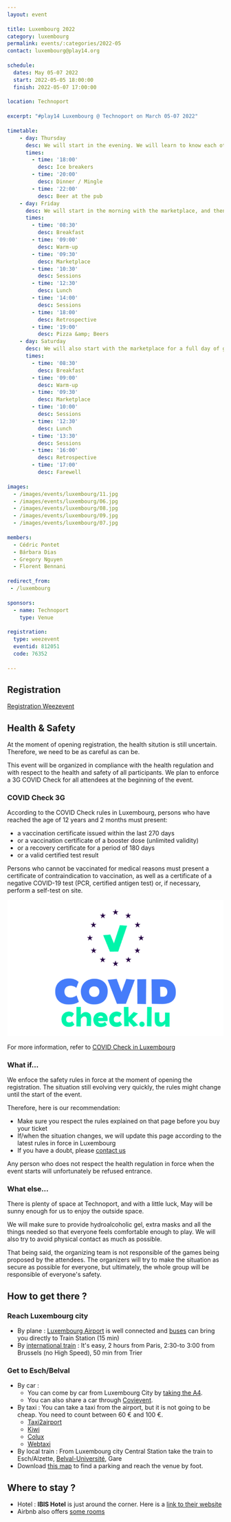 ```yaml
---
layout: event

title: Luxembourg 2022
category: luxembourg
permalink: events/:categories/2022-05
contact: luxembourg@play14.org

schedule:
  dates: May 05-07 2022
  start: 2022-05-05 18:00:00
  finish: 2022-05-07 17:00:00

location: Technoport

excerpt: "#play14 Luxembourg @ Technoport on March 05-07 2022"

timetable:
    - day: Thursday
      desc: We will start in the evening. We will learn to know each other and share a nice dinner all together.
      times:
        - time: '18:00'
          desc: Ice breakers
        - time: '20:00'
          desc: Dinner / Mingle
        - time: '22:00'
          desc: Beer at the pub
    - day: Friday
      desc: We will start in the morning with the marketplace, and then we will play games all day long.
      times:
        - time: '08:30'
          desc: Breakfast
        - time: '09:00'
          desc: Warm-up
        - time: '09:30'
          desc: Marketplace
        - time: '10:30'
          desc: Sessions
        - time: '12:30'
          desc: Lunch
        - time: '14:00'
          desc: Sessions
        - time: '18:00'
          desc: Retrospective
        - time: '19:00'
          desc: Pizza &amp; Beers
    - day: Saturday
      desc: We will also start with the marketplace for a full day of games. Whoever needs to catch a plane can leave earlier.
      times:
        - time: '08:30'
          desc: Breakfast
        - time: '09:00'
          desc: Warm-up
        - time: '09:30'
          desc: Marketplace
        - time: '10:00'
          desc: Sessions
        - time: '12:30'
          desc: Lunch
        - time: '13:30'
          desc: Sessions
        - time: '16:00'
          desc: Retrospective
        - time: '17:00'
          desc: Farewell

images:
  - /images/events/luxembourg/11.jpg
  - /images/events/luxembourg/06.jpg
  - /images/events/luxembourg/08.jpg
  - /images/events/luxembourg/09.jpg
  - /images/events/luxembourg/07.jpg

members:
  - Cédric Pontet
  - Bárbara Dias
  - Gregory Nguyen
  - Florent Bennani

redirect_from:
 - /luxembourg

sponsors:
  - name: Technoport
    type: Venue

registration: 
  type: weezevent
  eventid: 812051
  code: 76352 

---
```


## Registration

<a id="register"></a>

<a title="Registration"
   href="https://weezevent.com/?c=sys_widget"
   class="weezevent-widget-integration"
   data-src="https://widget.weezevent.com/ticket/E812051/?code=76352&locale=en-GB&width_auto=1&color_primary=ff5200"
   data-width="650"
   data-height="600"
   data-id="812051"
   data-resize="1"
   data-width_auto="1"
   data-noscroll="0"
   data-use-container="yes"
   data-type="neo"
   target="_blank">Registration Weezevent</a>
<script type="text/javascript" src="https://widget.weezevent.com/weez.js"></script>

## Health & Safety

At the moment of opening registration, the health sitution is still uncertain. Therefore, we need to be as careful as can be.

This event will be organized in compliance with the health regulation and with respect to the health and safety of all participants. We plan to enforce a 3G COVID Check for all attendees at the beginning of the event.

### COVID Check 3G

According to the COVID Check rules in Luxembourg, persons who have reached the age of 12 years and 2 months must present:

* a vaccination certificate issued within the last 270 days
* or a vaccination certificate of a booster dose (unlimited validity)
* or a recovery certificate for a period of 180 days
* or a valid certified test result

Persons who cannot be vaccinated for medical reasons must present a certificate of contraindication to vaccination, as well as a certificate of a negative COVID-19 test (PCR, certified antigen test) or, if necessary, perform a self-test on site.

![COVID Check](/images/events/luxembourg/COVIDCheck.png)

For more information, refer to [COVID Check in Luxembourg](https://covid19.public.lu/en/covidcheck.html)

### What if...

We enfoce the safety rules in force at the moment of opening the registration. The situation still evolving very quickly, the rules might change until the start of the event.

Therefore, here is our recommendation:

* Make sure you respect the rules explained on that page before you buy your ticket
* If/when the situation changes, we will update this page according to the latest rules in force in Luxembourg
* If you have a doubt, please [contact us](mailto:luxembourg@play14.org)


Any person who does not respect the health regulation in force when the event starts will unfortunately be refused entrance.

### What else...

There is plenty of space at Technoport, and with a little luck, May will be sunny enough for us to enjoy the outside space.

We will make sure to provide hydroalcoholic gel, extra masks and all the things needed so that everyone feels comfortable enough to play. We will also try to avoid physical contact as much as possible. 

That being said, the organizing team is not responsible of the games being proposed by the attendees. The organizers will try to make the situation as secure as possible for everyone, but ultimately, the whole group will be responsible of everyone's safety. 


## How to get there ?

### Reach Luxembourg city 
 * <i class='fa fa-plane fa-2x fa-fw'></i>
   By plane : [Luxembourg Airport](https://www.lux-airport.lu/) is well connected and [buses](http://www.vdl.lu/autobus_ligne16.html) can bring you directly to Train Station (15 min) 
 * <i class='fa fa-train fa-2x fa-fw'></i>
   By [international train](http://www.cfl.lu/espaces/voyageurs/en/billets-et-abonnements/billets-internationaux) : It's easy, 2 hours from Paris, 2:30-to 3:00 from Brussels (no High Speed), 50 min from Trier 

### Get to Esch/Belval 
  * <i class='fa fa-automobile fa-2x fa-fw'></i>
    By car : 
    * You can come by car from Luxembourg City by [taking the A4](https://www.google.lu/maps/dir/''/TECHNOPORT+SA+%E2%80%93+BELVAL,+Avenue+des+Hauts-Fourneaux,+Esch-sur-Alzette/@49.5515498,5.9620006,12z/data=!3m1!4b1!4m12!4m11!1m3!2m2!1d6.1172444!2d49.5998931!1m5!1m1!1s0x47eacad49ef04f7d:0x8599a1646a7921b9!2m2!1d5.9491669!2d49.5024377!3e0).
    * You can also share a car through [Covievent](https://www.covievent.org/covoiturage/play14/f6ce8e69c30b951ecb53dce1465f9846).
  * <i class='fa fa-taxi fa-2x fa-fw'></i>
    By taxi : You can take a taxi from the airport, but it is not going to be cheap. You need to count between 60 € and 100 €.
    * [Taxi2airport](https://www.taxi2airport.com)
    * [Kiwi](https://kiwitaxi.com/Luxembourg/to/Esch-sur-Alzette)
    * [Colux](http://www.colux.lu/)
    * [Webtaxi](https://www.webtaxi.lu/)
  * <i class='fa fa-subway fa-2x fa-fw'></i>
     By local train : From Luxembourg city Central Station take the train to Esch/Alzette, [Belval-Université](http://www.cfl.lu/espaces/voyageurs/en/gares-et-services/nos-gares/belval-universit%C3%A9), Gare 
  * <i class='fa fa-map fa-2x fa-fw'></i>
    Download [this map](http://www.technoport.lu/online/www/function/accessmap/54/contentContainer/236/4365/ENG/AccessMapEsch2016_visitors.pdf) to find a parking and reach the venue by foot.
  
<div class='two spacing'></div>
  
## Where to stay ?

* <i class='fa fa-hotel fa-2x fa-fw'></i>
  Hotel : **IBIS Hotel** is just around the corner. 
  Here is a [link to their website](http://www.ibis.com/gb/hotel-7071-ibis-esch-belval/index.shtml)
* <i class='fa fa-globe fa-2x fa-fw'></i>
  Airbnb also offers [some rooms](https://www.airbnb.com/s/Belval--Esch~sur~Alzette--Luxembourg?guests=1&adults=1&children=0&infants=0&place_id=ChIJpygLQys1lUcRXDbg1jsK758&checkin=03%2F23%2F2017&checkout=03%2F25%2F2017&source=bb&page=1&allow_override%5B%5D=&ne_lat=49.52023719137509&ne_lng=5.986106374065116&sw_lat=49.477525649778855&sw_lng=5.923621632854179&zoom=14&search_by_map=true&ss_id=r4n1bpzj&s_tag=pxTV1cYO)
  
<div class='two spacing'></div>